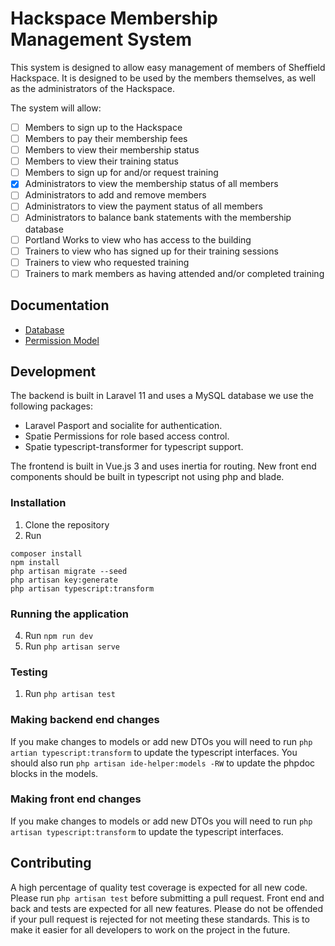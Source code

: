 # Hackspace Membership Management System

This system is designed to allow easy management of members of Sheffield Hackspace. It is designed to be used by the members themselves, as well as the administrators of the Hackspace.

The system will allow:

- [ ] Members to sign up to the Hackspace
- [ ] Members to pay their membership fees
- [ ] Members to view their membership status
- [ ] Members to view their training status
- [ ] Members to sign up for and/or request training
- [x] Administrators to view the membership status of all members
- [ ] Administrators to add and remove members
- [ ] Administrators to view the payment status of all members
- [ ] Administrators to balance bank statements with the membership database
- [ ] Portland Works to view who has access to the building
- [ ] Trainers to view who has signed up for their training sessions
- [ ] Trainers to view who requested training
- [ ] Trainers to mark members as having attended and/or completed training

## Documentation
 * [Database](./documentation/database.md)
 * [Permission Model](./documentation/permission-model.md)

## Development
The backend is built in Laravel 11 and uses a MySQL database we use the following packages:
* Laravel Pasport and socialite for authentication.
* Spatie Permissions for role based access control.
* Spatie typescript-transformer for typescript support.

The frontend is built in Vue.js 3 and uses inertia for routing. New front end components should be built in typescript not using php and blade.

### Installation
1. Clone the repository
2. Run 
``` shell
composer install
npm install
php artisan migrate --seed
php artisan key:generate
php artisan typescript:transform
```

### Running the application
4. Run `npm run dev`
9. Run `php artisan serve`

### Testing
1. Run `php artisan test`

### Making backend end changes
If you make changes to models or add new DTOs you will need to run `php artian typescript:transform` to update the typescript interfaces.
You should also run `php artisan ide-helper:models -RW` to update the phpdoc blocks in the models.

### Making front end changes
If you make changes to models or add new DTOs you will need to run `php artisan typescript:transform` to update the typescript interfaces.

## Contributing
A high percentage of quality test coverage is expected for all new code. Please run `php artisan test` before submitting a pull request.
Front end and back and tests are expected for all new features.
Please do not be offended if your pull request is rejected for not meeting these standards.
This is to make it easier for all developers to work on the project in the future.
